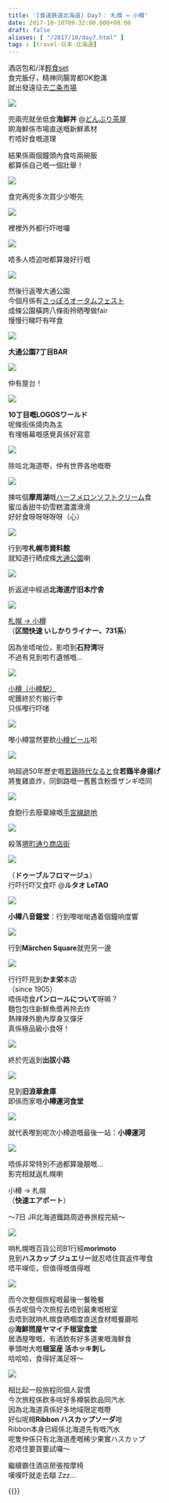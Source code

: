 ```yaml
---
title: '[食道鉄道北海道] Day7： 札幌 ↔ 小樽'
date: 2017-10-10T09:32:00.000+08:00
draft: false
aliases: [ "/2017/10/day7.html" ]
tags : [travel-日本-北海道]
---
```


酒店包和/洋[輕食set](https://hidie.net/hokkaido7a/)  
食完飯仔，精神同腸胃都OK飽滿  
就出發遠征去[二条市場](https://hidie.net/hokkaido7c/)  

![](/images/hokkaido7b.jpg)

兜兩兜就坐低食**海鮮丼** @[どんぶり茶屋](https://hidie.net/hokkaido7b/)  
啲海鮮係市場直送嘅新鮮素材  
冇唔好食嘅道理  
  
結果係兩個鐘頭內食咗兩碗飯  
都算係自己嘅一個壯舉！  

![](/images/hokkaido7c1.jpg)

食完再兜多次買少少嘢先  

![](/images/hokkaido7c2.jpg)

裡裡外外都行吓咁囉  

![](/images/hokkaido7c.jpg)

唔多人唔迫咁都算幾好行嘅  

![](/images/hokkaido7d1.jpg)

然後行返嚟大通公園  
今個月係有[さっぽろオータムフェスト](https://hidie.net/hokkaido7d/)  
成條公園橫跨八條街拎晒嚟做fair  
慢慢行睇吓有咩食  

![](/images/hokkaido7d2.jpg)

**大通公園7丁目BAR**  

![](/images/hokkaido7d3.jpg)

仲有屋台！  

![](/images/hokkaido7d4.jpg)

**10丁目嘅LOGOSワールド**  
呢條街係燒肉為主  
有埋帳幕嘅感覺真係好寫意  

![](/images/hokkaido7d5.jpg)

除咗北海道嘢，仲有世界各地嘅嘢  

![](/images/hokkaido7e.jpg)

揀咗個**摩周湖**嘅[ハーフメロンソフトクリーム](https://hidie.net/hokkaido7e/)食  
蜜瓜香甜牛奶雪糕濃濃滑滑  
好好食呀呀呀呀呀（心）  

![](/images/hokkaido7f0.jpg)

行到嚟**札幌市資料館**  
就知道行晒成條[大通公園](https://hidie.net/hokkaido7f/)喇  

![](/images/hokkaido7f.jpg)

折返途中經過**北海道庁旧本庁舎**  

![](/images/hokkaido7g.jpg)

[札幌 → 小樽](https://hidie.net/hokkaido7g/)  
（**区間快速 いしかりライナー、731系**）  
  
因為坐唔啱位，影唔到**石狩湾**呀  
不過有見到啦冇遺憾嘅...  

![](/images/hokkaido7h.jpg)

[小樽（小樽駅）](https://hidie.net/hokkaido7h/)  
呢鑊終於冇搬行李  
只係嚟行吓啫  

![](/images/hokkaido7i.jpg)

嚟小樽當然要飲[小樽ビール](https://hidie.net/hokkaido7i/)啦  

![](/images/hokkaido7j.jpg)

响超過50年歷史嘅[若鶏時代なると](https://hidie.net/hokkaido7j/)食**若鶏半身揚げ**  
將隻雞直炸，同釧路嘅一舊舊含粉漿ザンギ唔同  

![](/images/hokkaido7l.jpg)

食飽行去廢棄線嘅[手宮線跡地](https://hidie.net/hokkaido7l/)  

![](/images/hokkaido7n.jpg)

殺落[堺町通り商店街](https://hidie.net/hokkaido7n/)  

[![](https://c1.staticflickr.com/5/4459/37380239076_895fefce57_z.jpg)](https://c1.staticflickr.com/5/4459/37380239076_895fefce57_z.jpg)

（**ドゥーブルフロマージュ**）  
行吓行吓又食吓 @**ルタオ LeTAO**  

[![](https://c1.staticflickr.com/5/4338/36717592514_f2579334d0_z.jpg)](https://c1.staticflickr.com/5/4338/36717592514_f2579334d0_z.jpg)

**小樽八音鐘堂**：行到嚟啱啱遇着個鐘响度響  

[![](https://c1.staticflickr.com/5/4331/36717592214_6430996ff8_z.jpg)](https://c1.staticflickr.com/5/4331/36717592214_6430996ff8_z.jpg)

行到**Märchen Square**就兜另一邊  

[![](https://c1.staticflickr.com/5/4353/23575578198_5225fdd4ed_z.jpg)](https://c1.staticflickr.com/5/4353/23575578198_5225fdd4ed_z.jpg)

行行吓見到**かま栄**本店  
（since 1905）  
唔係唔食**パンロールについて**呀嘛？  
麵包包住新鮮魚漿再拎去炸  
熱辣辣外脆內厚身又彈牙  
真係極品級小食呀！  

[![](https://c1.staticflickr.com/5/4403/37380768026_8451bd825c_z.jpg)](https://c1.staticflickr.com/5/4403/37380768026_8451bd825c_z.jpg)

終於兜返到**出拔小路**  

[![](https://c1.staticflickr.com/5/4477/37427683521_a2824072a6_z.jpg)](https://c1.staticflickr.com/5/4477/37427683521_a2824072a6_z.jpg)

見到**旧浪華倉庫**  
即係而家嘅**小樽運河食堂**  

[![](https://c1.staticflickr.com/5/4499/36757400473_fecc3c3f44_z.jpg)](https://c1.staticflickr.com/5/4499/36757400473_fecc3c3f44_z.jpg)

就代表嚟到呢次小樽遊嘅最後一站：**小樽運河**  

[![](https://c1.staticflickr.com/5/4484/37380767636_e620ec9b74_z.jpg)](https://c1.staticflickr.com/5/4484/37380767636_e620ec9b74_z.jpg)

唔係非常特別不過都算幾靚嘅...  
影完相就返札幌喇  
  
小樽 → 札幌  
（**快速エアポート**）  
  
～7日 JR北海道鐵路周遊券旅程完結～  
  
  

[![](https://c1.staticflickr.com/5/4511/37170851080_f2709a9936_z.jpg)](https://c1.staticflickr.com/5/4511/37170851080_f2709a9936_z.jpg)

响札幌嘅百貨公司B1行經**morimoto**  
見到**ハスカップ ジュエリー**就忍唔住買返件嚟食  
唔平㗎佢，但值得嘅值得嘅  

[![](https://c1.staticflickr.com/5/4504/23576111278_35a634d473_z.jpg)](https://c1.staticflickr.com/5/4504/23576111278_35a634d473_z.jpg)

而今次整個旅程嘅最後一餐晚餐  
係去呢個今次旅程去唔到最東嘅根室  
去唔到就响札幌食晒嗰度直送食材嘅餐廳啦  
@**海鮮問屋ヤマイチ根室食堂**  
居酒屋嚟嘅，有酒飲有好多道東嘅海鮮食  
拳頭咁大嘅**根室産 活ホッキ刺し**  
哈哈哈，食得好滿足呀～  

[![](https://c1.staticflickr.com/5/4429/37397356852_cb2da50eae_z.jpg)](https://c1.staticflickr.com/5/4429/37397356852_cb2da50eae_z.jpg)

相比起一般旅程同個人習慣  
今次旅程係飲多咗好多樽裝飲品同汽水  
因為北海道真係好多地域限定嘅嘢  
好似呢樽**Ribbon ハスカップソーダ**咁  
Ribbon本身已經係北海道先有嘅汽水  
呢隻仲係只有北海道產嘅稀少果實ハスカップ  
忍唔住要買要試囉～  
  
  
繼續霸住酒店房張按摩椅  
嘆嘆吓就走去瞓 Zzz...  
  
  
{{<hokkaido>}}
